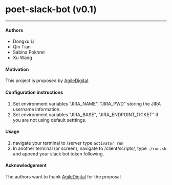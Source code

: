 # poet-slack-bot (v0.1)
---
#### Authors
- Dongxu Li
- Qin Tian
- Sabina Pokhrel
- Xu Wang

#### Motivation
This project is proposed by [AgileDigital](http://www.agiledigital.com.au/).

#### Configuration instructions

1. Set environment variables "JIRA_NAME", "JIRA_PWD" storing the JIRA username information.
2. Set environment variables "JIRA_BASE", "JIRA_ENDPOINT_TICKET" if you are not using default setttings.

#### Usage
1. navigate your terminal to /server type
   ```activator run```
2. In another terminal (or screen), navigate to /client/scripts/, type ```./run.sh ``` and append your slack bot token following.

#### Acknowledgement
The authors want to thank [AgileDigital](http://www.agiledigital.com.au/) for the proposal.